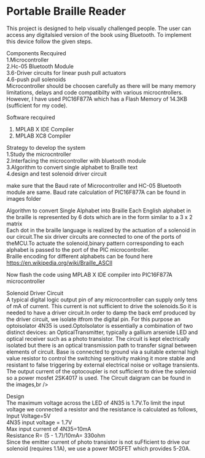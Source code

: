 # Portable Braille Reader

This project is designed to help visually challenged people. The user can access any digitalsied version of the book using Bluetooth. To implement this device follow the given steps.

Components Recquired<br />
1.Microcontroller<br />
2.Hc-05 Bluetooth Module<br />
3.6-Driver circuits for linear push pull actuators<br />
4.6-push pull solenoids<br />
    Microcontroller should be choosen carefully as there will be many memory limitations, delays and code compatibilty with various microcntrollers. However, I have used PIC16F877A which has a Flash Memory of 14.3KB (sufficient for my code).
    
Software recquired<br />
1. MPLAB X IDE Compiler<br />
2. MPLAB XC8 Compiler<br />
    

Strategy to develop the system<br />
1.Study the microcntroller<br />
2.Interfacing the microcontroller with bluetooth module<br />
3.Algorithm to convert single alphabet to Braille text<br />
4.design and test solenoid driver circuit<br />
    
make sure that the Baud rate of Microcontroller and HC-05 Bluetooth module are same. Baud rate calculation of PIC16F877A can be found in images folder<br />

Algorithm to convert Single Alphabet into Braille
Each English alphabet in the braille is represented by 6 dots which are in the form similar to a 3 x 2 matrix <br />
Each dot in the braille language is realized by the actuation of a solenoid in our circuit.The six driver circuits are connected to one of the ports of theMCU.To actuate the solenoid,binary pattern corresponding to each alphabet is passed to the port of the PIC microcontroller.<br />
Braille encoding for different alphabets can be found here https://en.wikipedia.org/wiki/Braille_ASCII<br />

Now flash the code using MPLAB X IDE compiler into PIC16F877A microcontroller<br />

Solenoid Driver Circuit<br />
A typical digital logic output pin of any microcontroller can supply only tens of mA of current. This current is not sufficient to drive the solenoids.So it is needed to have a driver circuit.In order to damp the back emf produced by the driver circuit, we isolate itfrom the digital pin. For this purpose an optoisolator 4N35 is used.OptoIsolator is essentially a combination of two distinct devices: an OpticalTransmitter, typically a gallium arsenide LED and optical receiver such as
a photo transistor. The circuit is kept electrically isolated but there is an optical transmission path to transfer signal between elements of circuit. Base is connected to ground via a suitable external high value resistor to
control the switching sensitivity making it more stable and resistant to false triggering by external electrical noise or voltage transients. The output current of the optocoupler is not sufficient to drive the solenoid
so a power mosfet 2SK4017 is used. The Circuit daigram can be found in the images,br />


Design<br />
The maximum voltage across the LED of 4N35 is 1.7V.To limit the input voltage we connected a resistor and the resistance is calculated as follows,
Input Voltage=5V<br />
4N35 input voltage = 1.7V<br />
Max input current of 4N35=10mA<br />
Resistance R= (5 - 1.7)/10mA= 330ohm<br />
Since the emitter current of photo transistor is not suFficient to drive our solenoid (requires 1.1A), we use a power MOSFET which provides 5-20A.<br />






